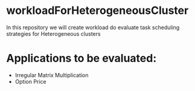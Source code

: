 # workloadForHeterogeneousCluster

In this repository we will create workload do evaluate task scheduling strategies for Heterogeneous clusters

# Applications to be evaluated:
- Irregular Matrix Multiplication
- Option Price
